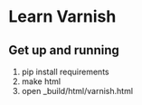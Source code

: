 Learn Varnish
=============

Get up and running
------------------

1. pip install requirements
2. make html
3. open _build/html/varnish.html
